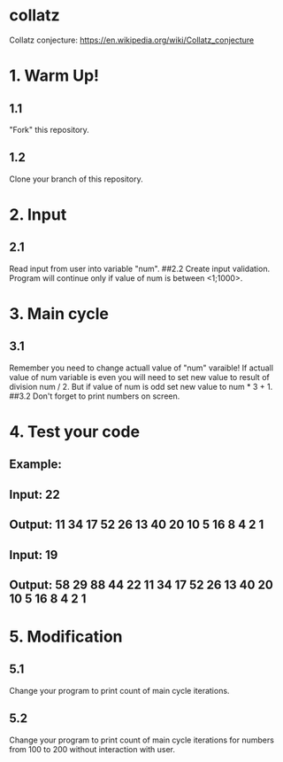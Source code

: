 # collatz
Collatz conjecture: https://en.wikipedia.org/wiki/Collatz_conjecture

# 1. Warm Up!
## 1.1 
"Fork" this repository. 
## 1.2 
Clone your branch of this repository.

# 2. Input
## 2.1 
Read input from user into variable "num".
##2.2 
Create input validation. Program will continue only if value of num is between <1;1000>.

# 3. Main cycle
## 3.1 
Remember you need to change actuall value of "num" varaible!
    If actuall value of num variable is even you will need to set new value to result of division num / 2.
    But if value of num is odd set new value to num * 3 + 1.
##3.2 
Don't forget to print numbers on screen.

# 4. Test your code
## Example:
## Input: 22
## Output: 11 34 17 52 26 13 40 20 10 5 16 8 4 2 1

## Input: 19
## Output: 58 29 88 44 22 11 34 17 52 26 13 40 20 10 5 16 8 4 2 1

# 5. Modification
## 5.1 
Change your program to print count of main cycle iterations.
## 5.2 
Change your program to print count of main cycle iterations for numbers from 100 to 200 without interaction with user.
